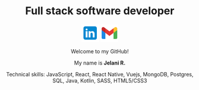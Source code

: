 <!-- ![Jchips banner](jchips-banner.gif) -->

<h1 align="center">Full stack software developer</h1>

<p align="center">
  <a href="mailto: jelanirr@gmail.com" target="_blank"><img src="./icons8-linkedin-48.png" /></a>
  <a href="https://www.linkedin.com/in/jelanirr" target="_blank"><img src="./icons8-gmail-48.png" /></a>
</p>

<p align="center">Welcome to my GitHub!</p>

<p align="center">My name is <strong>Jelani R.</strong></p>

<p align="center">Technical skills: JavaScript, React, React Native, Vuejs, MongoDB, Postgres, SQL, Java, Kotlin, SASS, HTML5/CSS3</p><br>
